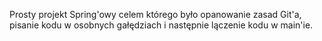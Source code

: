 Prosty projekt Spring'owy celem którego było opanowanie zasad Git'a, pisanie kodu w osobnych gałędziach i następnie lączenie kodu w main'ie.
